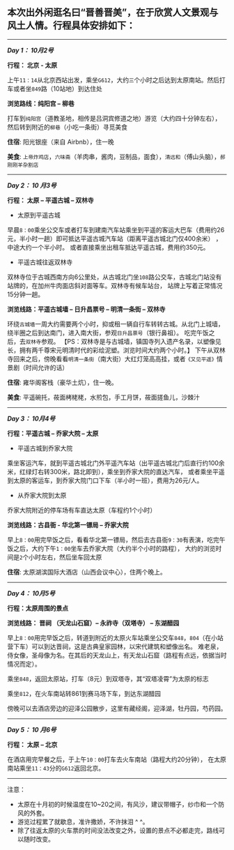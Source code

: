 本次出外闲逛名曰“晋善晋美”，在于欣赏人文景观与风土人情。行程具体安排如下：
-----

--------------------

_**Day 1： 10月2号**_

__行程： 北京 - 太原__

上午`11：14`从北京西站出发，乘坐`G612`，大约`三`个小时之后达到太原南站。然后打车或者坐`849`路（10站地）到达住处

__浏览路线：纯阳宫 – 柳巷__

打车到`纯阳宫`（道教圣地，相传是吕洞宾修道之地）游览（大约四十分钟左右），然后转到附近的`柳巷`（小吃一条街）寻觅美食

__住宿__: 阳光银座（来自 Airbnb），住一晚  

__美食__: `上帝炸鸡店`，`六味斋`（羊肉串，酱肉，豆制品，面食），`清远和`（傅山头脑），`郝刚刚羊杂割店`

------------

_**Day 2： 10 月3号**_

__行程： 太原 – 平遥古城 – 双林寺__

-  太原到平遥古城

早晨`8：00`乘坐公交车或者打车到建南汽车站乘坐到平遥的客运大巴车（费用约26元，半小时一趟）即可抵达平遥古城汽车站（距离平遥古城北门仅400余米）
，中途大约一个半小时。 或者直接乘坐出租车抵达平遥古城，费用约350元。 

-  平遥古城往返双林寺

双林寺位于古城西南方向6公里处，从古城北门坐`108`路公交车，古城北门站没有站牌的，在加州牛肉面店斜对面等车。双林寺有候车站台，
站牌上写着正常情况15分钟一趟。

__浏览线路：平遥古城墙 – 日升昌票号 – 明清一条街 – 双林寺__ 

环绕`古城墙`一周大约需要两个小时，抑或租一辆自行车转转古城。从北门上城墙，绕半圈之后到达南门，进入南大街，参观`日升昌票号`（银行鼻祖）。
吃完午饭之后，去`双林寺`参观。
【PS：双林寺是与古城墙，镇国寺列入遗产名录，以塑像见长，拥有两千尊宋元明清时代的彩绘泥塑。浏览时间大约两个小时。】
下午从双林寺回来之后，傍晚看看`明清一条街`（南大街）大红灯笼高高挂，或者`《又见平遥》`情景剧（时间允许的话）

__住宿__: 雍华阁客栈（豪华土炕），住一晚。

__美食__: 平遥碗托，莜面栲栳栳，水煎包，手工月饼，莜面搓鱼儿，沙棘汁


------------

_**Day 3： 10月4号**_

__行程：平遥古城 – 乔家大院 – 太原__

- 平遥古城到乔家大院

乘坐客运汽车，就到平遥古城北门外平遥汽车站（出平遥古城北门后直行约100余米，红绿灯右转300米，路北即到），乘坐到乔家大院的直达汽车，
或者乘坐平遥到太原的客运车，到乔家大院门口下车（半小时一班），费用为26元/人。 

- 从乔家大院到太原

乔家大院附近的停车场有车直达太原（车程约1个小时）

__浏览线路：古县衙 - 华北第一镖局 – 乔家大院__

早上`8：00`用完早饭之后，看看华北第一镖局，然后去古县衙`9：30`有表演，吃完午饭之后，大约下午`1：00`坐车去乔家大院（大约半个小时的路程），
大约的浏览时间是`2`个小时左右，然后坐车回太原

__住宿__: 太原湖滨国际大酒店（山西会议中心），住两个晚上。

--------------

_**Day 4： 10月5号**_

__行程：太原周围的景点__ 

__浏览线路： 晋祠 （天龙山石窟）– 永祚寺（双塔寺） – 东湖醋园__

早上`8：00`用完早饭之后，转道到附近的太原火车站乘坐公交车`848`，`804`（在小站营下车）可以到达晋祠，这是古典皇家园林，以宋代建筑和塑像出名。
难老泉，侍女像，圣母像为名。在其后的天龙山上，有天龙山石窟（路程有点远，依据当时情况而定）。

乘坐`848`，返回太原站，打车（8元）到双塔寺，其“双塔凌霄”为太原的标志

乘坐`812`，在火车南站转861到赛马场下车，到达东湖醋园 

傍晚可以去酒店旁边的迎泽公园散步，这里有藏经阁，迎泽湖，牡丹园，芍药园。

----------------

_**Day 5： 10 月6号**_

__行程： 太原 – 北京__

在酒店用完早餐之后，于上午`10：00`打车去火车南站（路程大约20分钟）， 在太原南站乘坐`11：43`分的`G612`返回北京。

---------------

注意：
- 太原在十月初的时候温度在10~20之间，有风沙，建议带帽子，纱巾和一个防风的外套。
- 游览过程累了就歇息，准许撒娇，不许抹泪 ^ ^。
- 除了往返太原的火车票的时间没法改变之外，设置的景点不必都走完，路线可以随时改变。



